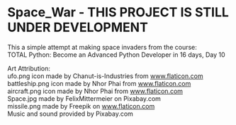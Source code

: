 # Space_War  - THIS PROJECT IS STILL UNDER DEVELOPMENT
This a simple attempt at making space invaders from the course:   
TOTAL Python: Become an Advanced Python Developer in 16 days, Day 10  
  
  
Art Attribution:   
ufo.png icon made by Chanut-is-Industries from www.flaticon.com  
battleship.png icon made by Nhor Phai from www.flaticon.com  
aircraft.png icon made by Nhor Phai from www.flaticon.com  
Space.jpg made by FelixMittermeier on Pixabay.com  
missile.png made by  Freepik on www.flaticon.com  
Music and sound provided by Pixabay.com  
